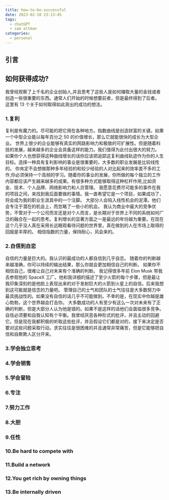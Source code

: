 ```yaml
---
title: how-to-be-successful
date: 2023-02-10 23:13:45
tags:
  - chatGPT
  - sam altman
categories:
  - personal
---
```


## 引言

## 如何获得成功?

我曾经观察了上千名的企业创始人,并且思考了这些人是如何赚取大量的金钱或者创造一些很重要的东西。通常人们开始的时候想要前者，但是最终得到了后者。
这里有 13 个关于如何取得如此突出的成功的想法。

### 1.复利

复利是有魔力的。尽可能的把它用在各种地方。指数曲线是创造财富的关键。如果一个中型企业能以每年百分之 50 的价值增长，那么它就能很快的成长为大型企业。
世界上很少的企业能够有真实的网路影响力和极致的可扩展性。但是随着科技的发展，越来越多的企业会具备这样的能力。我们值得为此付出很大的努力。
如果你个人也想获得这种曲线增长的话你应该把追踪这复利曲线轨迹作为你的人生目标。选择一种具有复利影响的事业是很重要的，大多数的职业发展是比较线性的。
你肯定不会想做那种多年经验的和较少经验的人对比起来的效率差不多的工作,你必须保持一个高频的学习。随着你的事业的发展，你所做的每个独立的工作内容都应该产生越来越多的成果。有很多种方式能够取得这种杠杆作用,比如资金、技术、个人品牌、网络影响力和人员管理。
我愿意花费尽可能多的事件在我的项目之间，来找到我后面要做的事情。我一直希望它是一个项目，如果成功了，将会成为我的职业生涯其中的一个注脚。
大部分人会陷入线性机会的泥潭。他们会专注于潜在的机会上，而忽略了一些小的机会。
我认为商业中最大的竞争优势，不管对于一个公司而言还是对个人而言，是长期对于世界上不同的系统如何广泛的融合在一起的思考。复利增长的显著方面之一是最远的年份越为重要。在现在这个几乎没人真在采用长远眼观看待问题的世界里，真在做到的人在市场上取得的回报是丰厚的。
相信指数的力量，保持耐心，风会来的。

### 2.自信到自恋

自信的力量是巨大的。我认识的最成功的人都自信到几乎自恋。
随着你的判断越来越准确，你可以持续的输出结果，那么你就会更加相信自己的判断。
如果你不相信自己，很难让自己对未来有个准确的判断。
我记得很多年前 Elon Musk 带我去参观他的 SpaceX 工厂。他和我详细的描述了至少火箭的每个步骤，但是最让我印象深刻的是他脸上表现出来的对于发射巨大的火箭到火星上的自信。后来我想到这可能就是信念的力量吧。
管理自己的士气和团队的士气往往是大多数努力中最具挑战性的。如果没有自信的话几乎不可能做到。不幸的是，在现实中你越是雄心勃勃，这个世界越会打击你。
大多数成功的人有至少有这么一次对未来有了正确的判断，但是大部分人认为他是错的。如果不是这样的话他们会面临很多竞争。
自信必须要和自我认知有个平衡。我曾经厌恶各种形式的批评，并且主动的回避它。但是现在我都积极的听取这些批评，并且假设它们都是对的，接下来决定是否要对这些问题采取行动。求实往往是很困难的并且通常非常痛苦，但是它能够把自信和自欺欺人区分开来。

### 3.学会独立思考

### 4.学会销售

### 5.学会冒险

### 6.专注

### 7.努力工作

### 8.大胆

### 9.任性

### 10.Be hard to compete with

### 11.Build a network

### 12.You get rich by owning things

### 13.Be internally driven
